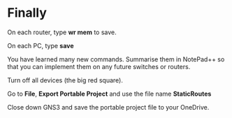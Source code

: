 # Finally

On each router, type **wr mem** to save.

On each PC, type **save**

You have learned many new commands. Summarise them in NotePad++ so that you can implement them on any future switches or routers.

Turn off all devices (the big red square).

Go to **File**, **Export Portable Project** and use the file name **StaticRoutes**

Close down GNS3 and save the portable project file to your OneDrive.
